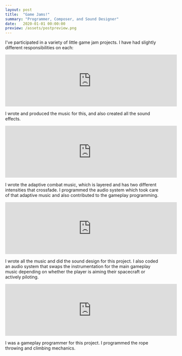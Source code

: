 ```yaml
---
layout: post
title:  "Game Jams!"
summary: "Programmer, Composer, and Sound Designer"
date:   2020-01-01 00:00:00
preview: /assets/postpreview.png
---
```


I've participated in a variety of little game jam projects. I have had slightly different responsibilities on each:<br>

<iframe src="https://itch.io/embed/2649751" width="552" height="167" frameborder="0"><a href="https://lukephilipps.itch.io/necro">curse of the necromancer by lukephilipps, tstrich</a></iframe>

I wrote and produced the music for this, and also created all the sound effects.<br>

<iframe width="552" height="167" frameborder="0" src="https://itch.io/embed/2618474"><a href="https://jskh1999.itch.io/survivalist-slime">Survivalist Slime by jskh1999, tstrich, mioh</a></iframe>

I wrote the adaptive combat music, which is layered and has two different intensities that crossfade. I programmed the audio system which took care of that adaptive music and also contributed to the gameplay programming.<br>

<iframe width="552" height="167" frameborder="0" src="https://itch.io/embed/2353096"><a href="https://artemoku.itch.io/to-the-stars">To The Stars by Artemoku, macabun, kysaiki, tohfu</a></iframe>

I wrote all the music and did the sound design for this project. I also coded an audio system that swaps the instrumentation for the main gameplay music depending on whether the player is aiming their spacecraft or actively piloting.<br>

<iframe width="552" height="167" frameborder="0" src="https://itch.io/embed/1999778"><a href="https://jskh1999.itch.io/nerfed-noodle">Nerfed Noodle by jskh1999</a></iframe>

I was a gameplay programmer for this project. I programmed the rope throwing and climbing mechanics.

